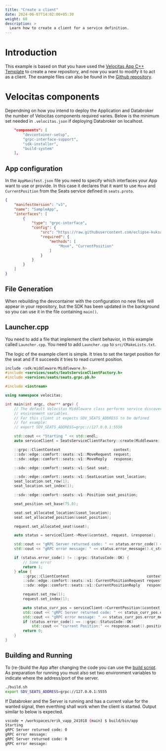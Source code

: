 ```yaml
---
title: "Create a client"
date: 2024-06-07T14:02:00+05:30
weight: 60
description: >
  Learn how to create a client for a service definition.
---
```



# Introduction

This example is based on that you have used the [Velocitas App C++ Template](https://github.com/eclipse-velocitas/vehicle-app-cpp-template) to create a new repository,
and now you want to modify it to act as a client.
The example files can also be found in the [Github repository](https://github.com/eclipse-velocitas/velocitas-docs/examples/grpc_client).

# Velocitas components

Dependning on how you intend to deploy the Application and Databroker the number of Velocitas components required varies.
Below is the minimum set needed in `.velocitas.json` if deploying Databroker on localhost.

```json
    "components": [
        "devcontainer-setup",
        "grpc-interface-support",
        "sdk-installer",
        "build-system"
    ],
```

## App configuration

In the `AppManifest.json` file you need to specify which interfaces your App want to use or provide.
In this case it declares that it want to use `Move` and `CurrentPosition` from the Seats service defined in `seats.proto`.


```json
{
    "manifestVersion": "v3",
    "name": "SampleApp",
    "interfaces": [
        {
            "type": "grpc-interface",
            "config": {
                "src": "https://raw.githubusercontent.com/eclipse-kuksa/kuksa-incubation/0.4.0/seat_service/proto/sdv/edge/comfort/seats/v1/seats.proto",
                "required": {
                    "methods": [
                        "Move", "CurrentPosition"
                    ]
                }
            }
        }
    ]
}
```


## File Generation

When rebuilding the devcontainer with the configuration no new files will appear in your repository,
but the SDK has been updated in the background so you can use it in the file containing `main()`.

## Launcher.cpp

You need to add a file that implement the client behavior, in this example called `Launcher.cpp`. 
You need to add `Launcher.cpp` to `src/CMakeLists.txt`.

The logic of the example client is simple. It tries to set the target position for the seat and if it
succeeds it tries to read current position.

``` cpp
include <sdk/middleware/Middleware.h>
#include <services/seats/SeatsServiceClientFactory.h>
#include <services/seats/seats.grpc.pb.h>

#include <iostream>

using namespace velocitas;

int main(int argc, char** argv) {
    // The default Velocitas Middleware class performs service discovery by
    // environment variables.
    // For this client it expects SDV_SEATS_ADDRESS to be defined
    // for example:
    // export SDV_SEATS_ADDRESS=grpc://127.0.0.1:5556

    std::cout << "Starting " << std::endl;
    auto serviceClient = SeatsServiceClientFactory::create(Middleware::getInstance());

    ::grpc::ClientContext                        context;
    ::sdv::edge::comfort::seats::v1::MoveRequest request;
    ::sdv::edge::comfort::seats::v1::MoveReply   response;

    ::sdv::edge::comfort::seats::v1::Seat seat;

    ::sdv::edge::comfort::seats::v1::SeatLocation seat_location;
    seat_location.set_row(1);
    seat_location.set_index(1);

    ::sdv::edge::comfort::seats::v1::Position seat_position;

    seat_position.set_base(75.0);

    seat.set_allocated_location(&seat_location);
    seat.set_allocated_position(&seat_position);

    request.set_allocated_seat(&seat);

    auto status = serviceClient->Move(&context, request, &response);

    std::cout << "gRPC Server returned code: " << status.error_code() << std::endl;
    std::cout << "gRPC error message: " << status.error_message().c_str() << std::endl;

    if (status.error_code() != ::grpc::StatusCode::OK) {
        // Some error
        return 1;
    } else {
        ::grpc::ClientContext                                   context;
        ::sdv::edge::comfort::seats::v1::CurrentPositionRequest request;
        ::sdv::edge::comfort::seats::v1::CurrentPositionReply   response;

        request.set_row(1);
        request.set_index(1);

        auto status_curr_pos = serviceClient->CurrentPosition(&context, request, &response);
        std::cout << "gRPC Server returned code: " << status_curr_pos.error_code() << std::endl;
        std::cout << "gRPC error message: " << status_curr_pos.error_message().c_str() << std::endl;
        if (status.error_code() == ::grpc::StatusCode::OK)
            std::cout << "current Position:" << response.seat().position().base() << std::endl;
        return 0;
    }
}
```

## Building and Running

To (re-)build the App after changing the code you can use the [build script](https://github.com/eclipse-velocitas/vehicle-app-cpp-template/blob/main/build.sh).
As preparation for running you must also set two environment variables to indicate where the address/port of the
server.

```bash
./build.sh
export SDV_SEATS_ADDRESS=grpc://127.0.0.1:5555
```

If Databroker and the Server is running and has a current value for the wanted signal, then everthing shall work when the client is started.
Output similar to below is expected.

```bash
vscode ➜ /workspaces/erik_vapp_241018 (main) $ build/bin/app
Starting 
gRPC Server returned code: 0
gRPC error message: 
gRPC Server returned code: 0
gRPC error message: 
```
